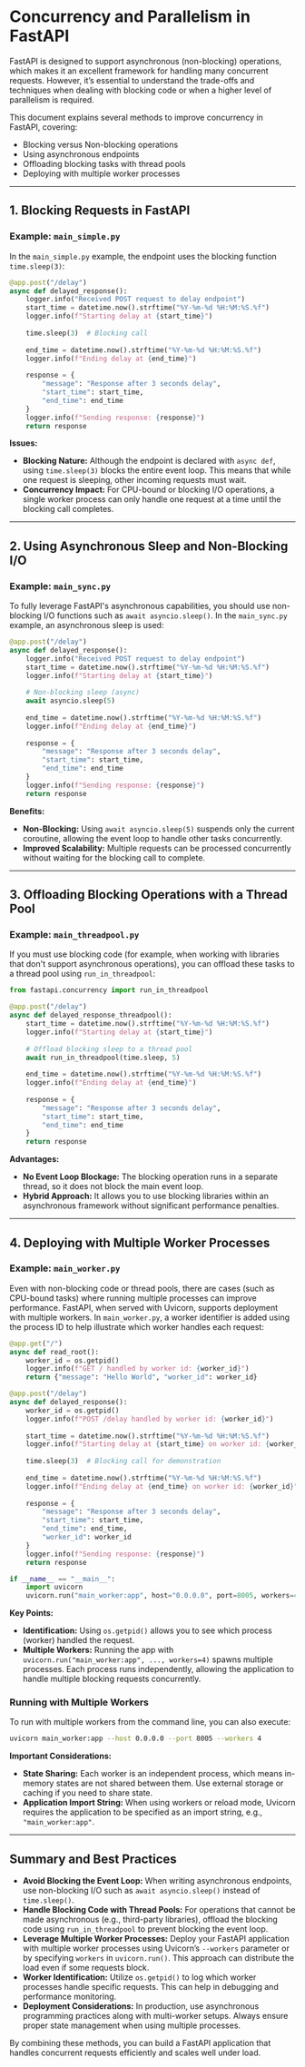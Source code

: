 # Concurrency and Parallelism in FastAPI

FastAPI is designed to support asynchronous (non-blocking) operations, which makes it an excellent framework for handling many concurrent requests. However, it’s essential to understand the trade-offs and techniques when dealing with blocking code or when a higher level of parallelism is required.

This document explains several methods to improve concurrency in FastAPI, covering:

- Blocking versus Non-blocking operations
- Using asynchronous endpoints
- Offloading blocking tasks with thread pools
- Deploying with multiple worker processes

---

## 1. Blocking Requests in FastAPI

### Example: `main_simple.py`

In the `main_simple.py` example, the endpoint uses the blocking function `time.sleep(3)`:

```python
@app.post("/delay")
async def delayed_response():
    logger.info("Received POST request to delay endpoint")
    start_time = datetime.now().strftime("%Y-%m-%d %H:%M:%S.%f")
    logger.info(f"Starting delay at {start_time}")
    
    time.sleep(3)  # Blocking call
    
    end_time = datetime.now().strftime("%Y-%m-%d %H:%M:%S.%f")
    logger.info(f"Ending delay at {end_time}")
    
    response = {
        "message": "Response after 3 seconds delay",
        "start_time": start_time,
        "end_time": end_time
    }
    logger.info(f"Sending response: {response}")
    return response
```

**Issues:**

- **Blocking Nature:** Although the endpoint is declared with `async def`, using `time.sleep(3)` blocks the entire event loop. This means that while one request is sleeping, other incoming requests must wait.
- **Concurrency Impact:** For CPU-bound or blocking I/O operations, a single worker process can only handle one request at a time until the blocking call completes.

---

## 2. Using Asynchronous Sleep and Non-Blocking I/O

### Example: `main_sync.py`

To fully leverage FastAPI's asynchronous capabilities, you should use non-blocking I/O functions such as `await asyncio.sleep()`. In the `main_sync.py` example, an asynchronous sleep is used:

```python
@app.post("/delay")
async def delayed_response():
    logger.info("Received POST request to delay endpoint")
    start_time = datetime.now().strftime("%Y-%m-%d %H:%M:%S.%f")
    logger.info(f"Starting delay at {start_time}")
    
    # Non-blocking sleep (async)
    await asyncio.sleep(5)
    
    end_time = datetime.now().strftime("%Y-%m-%d %H:%M:%S.%f")
    logger.info(f"Ending delay at {end_time}")
    
    response = {
        "message": "Response after 3 seconds delay",
        "start_time": start_time,
        "end_time": end_time
    }
    logger.info(f"Sending response: {response}")
    return response
```

**Benefits:**

- **Non-Blocking:** Using `await asyncio.sleep(5)` suspends only the current coroutine, allowing the event loop to handle other tasks concurrently.
- **Improved Scalability:** Multiple requests can be processed concurrently without waiting for the blocking call to complete.

---

## 3. Offloading Blocking Operations with a Thread Pool

### Example: `main_threadpool.py`

If you must use blocking code (for example, when working with libraries that don't support asynchronous operations), you can offload these tasks to a thread pool using `run_in_threadpool`:

```python
from fastapi.concurrency import run_in_threadpool

@app.post("/delay")
async def delayed_response_threadpool():
    start_time = datetime.now().strftime("%Y-%m-%d %H:%M:%S.%f")
    logger.info(f"Starting delay at {start_time}")
    
    # Offload blocking sleep to a thread pool
    await run_in_threadpool(time.sleep, 5)
    
    end_time = datetime.now().strftime("%Y-%m-%d %H:%M:%S.%f")
    logger.info(f"Ending delay at {end_time}")
    
    response = {
        "message": "Response after 3 seconds delay",
        "start_time": start_time,
        "end_time": end_time
    }
    return response
```

**Advantages:**

- **No Event Loop Blockage:** The blocking operation runs in a separate thread, so it does not block the main event loop.
- **Hybrid Approach:** It allows you to use blocking libraries within an asynchronous framework without significant performance penalties.

---

## 4. Deploying with Multiple Worker Processes

### Example: `main_worker.py`

Even with non-blocking code or thread pools, there are cases (such as CPU-bound tasks) where running multiple processes can improve performance. FastAPI, when served with Uvicorn, supports deployment with multiple workers. In `main_worker.py`, a worker identifier is added using the process ID to help illustrate which worker handles each request:

```python
@app.get("/")
async def read_root():
    worker_id = os.getpid()
    logger.info(f"GET / handled by worker id: {worker_id}")
    return {"message": "Hello World", "worker_id": worker_id}

@app.post("/delay")
async def delayed_response():
    worker_id = os.getpid()
    logger.info(f"POST /delay handled by worker id: {worker_id}")
    
    start_time = datetime.now().strftime("%Y-%m-%d %H:%M:%S.%f")
    logger.info(f"Starting delay at {start_time} on worker id: {worker_id}")
    
    time.sleep(3)  # Blocking call for demonstration
    
    end_time = datetime.now().strftime("%Y-%m-%d %H:%M:%S.%f")
    logger.info(f"Ending delay at {end_time} on worker id: {worker_id}")
    
    response = {
        "message": "Response after 3 seconds delay",
        "start_time": start_time,
        "end_time": end_time,
        "worker_id": worker_id
    }
    logger.info(f"Sending response: {response}")
    return response

if __name__ == "__main__":
    import uvicorn
    uvicorn.run("main_worker:app", host="0.0.0.0", port=8005, workers=4)
```

**Key Points:**

- **Identification:** Using `os.getpid()` allows you to see which process (worker) handled the request.
- **Multiple Workers:** Running the app with `uvicorn.run("main_worker:app", ..., workers=4)` spawns multiple processes. Each process runs independently, allowing the application to handle multiple blocking requests concurrently.

### Running with Multiple Workers

To run with multiple workers from the command line, you can also execute:

```bash
uvicorn main_worker:app --host 0.0.0.0 --port 8005 --workers 4
```

**Important Considerations:**

- **State Sharing:** Each worker is an independent process, which means in-memory states are not shared between them. Use external storage or caching if you need to share state.
- **Application Import String:** When using workers or reload mode, Uvicorn requires the application to be specified as an import string, e.g., `"main_worker:app"`.

---

## Summary and Best Practices

- **Avoid Blocking the Event Loop:** When writing asynchronous endpoints, use non-blocking I/O such as `await asyncio.sleep()` instead of `time.sleep()`.
- **Handle Blocking Code with Thread Pools:** For operations that cannot be made asynchronous (e.g., third-party libraries), offload the blocking code using `run_in_threadpool` to prevent blocking the event loop.
- **Leverage Multiple Worker Processes:** Deploy your FastAPI application with multiple worker processes using Uvicorn’s `--workers` parameter or by specifying `workers` in `uvicorn.run()`. This approach can distribute the load even if some requests block.
- **Worker Identification:** Utilize `os.getpid()` to log which worker processes handle specific requests. This can help in debugging and performance monitoring.
- **Deployment Considerations:** In production, use asynchronous programming practices along with multi-worker setups. Always ensure proper state management when using multiple processes.

By combining these methods, you can build a FastAPI application that handles concurrent requests efficiently and scales well under load.
